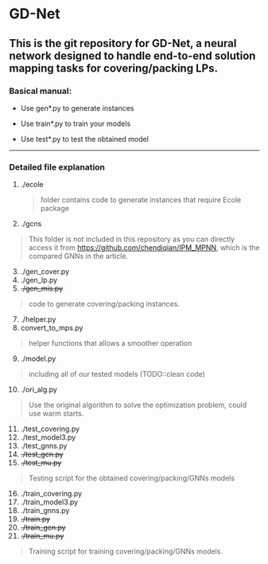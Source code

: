 # GD-Net #

## This is the git repository for GD-Net, a neural network designed to handle end-to-end solution mapping tasks for covering/packing LPs. ##

### Basical manual: ###
- Use gen*.py to generate instances

- Use train*.py to train your models

- Use test*.py to test the obtained model

---

### Detailed file explanation ###

1. ./ecole
   > folder contains code to generate instances that require Ecole package
  
2. ./gcns
  > This folder is not included in this repository as you can directly access it from https://github.com/chendiqian/IPM_MPNN, which is the compared GNNs in the article.

3. ./gen_cover.py
4. ./gen_lp.py
6. <s>./gen_mis.py </s>
  > code to generate covering/packing instances.

7. ./helper.py
8. convert_to_mps.py
  > helper functions that allows a smoother operation

9. ./model.py
  > including all of our tested models (TODO::clean code)

10. ./ori_alg.py
  > Use the original algorithm to solve the optimization problem, could use warm starts.

11. ./test_covering.py
12. ./test_model3.py
13. ./test_gnns.py
14. <s>./test_gcn.py </s>
14. <s>./test_mu.py </s>
  > Testing script for the obtained covering/packing/GNNs models

16. ./train_covering.py
19. ./train_model3.py
18. ./train_gnns.py
15. <s>./train.py</s>
17. <s>./train_gcn.py</s>
20. <s>./train_mu.py</s>
  > Training script for training covering/packing/GNNs models.

